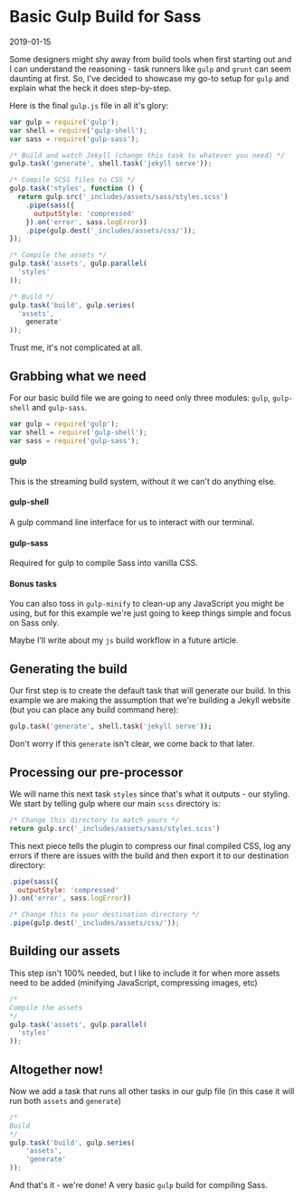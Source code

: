 # Basic Gulp Build for Sass

2019-01-15

Some designers might shy away from build tools when first starting out and I can understand the reasoning - task runners like `gulp` and `grunt` can seem daunting at first. So, I've decided to showcase my go-to setup for `gulp` and explain what the heck it does step-by-step. 

Here is the final `gulp.js` file in all it's glory:

```js
var gulp = require('gulp');
var shell = require('gulp-shell');
var sass = require('gulp-sass');

/* Build and watch Jekyll (change this task to whatever you need) */
gulp.task('generate', shell.task('jekyll serve'));

/* Compile SCSS files to CSS */
gulp.task('styles', function () {
  return gulp.src('_includes/assets/sass/styles.scss')
    .pipe(sass({
      outputStyle: 'compressed'
    }).on('error', sass.logError))
    .pipe(gulp.dest('_includes/assets/css/'));
});

/* Compile the assets */
gulp.task('assets', gulp.parallel(
  'styles'
));

/* Build */
gulp.task('build', gulp.series(
  'assets',
    generate'
));
```

Trust me, it's not complicated at all.

## Grabbing what we need

For our basic build file we are going to need only three modules: `gulp`, `gulp-shell` and `gulp-sass`.

```js
var gulp = require('gulp');
var shell = require('gulp-shell');
var sass = require('gulp-sass');
```

#### gulp
This is the streaming build system, without it we can't do anything else.

#### gulp-shell
A gulp command line interface for us to interact with our terminal.

#### gulp-sass
Required for gulp to compile Sass into vanilla CSS.

#### Bonus tasks

<p>You can also toss in <code>gulp-minify</code> to clean-up any JavaScript you might be using, but for this example we're just going to keep things simple and focus on Sass only.</p>

<p class="no-margin">Maybe I'll write about my <code>js</code> build workflow in a future article.</p>

## Generating the build

Our first step is to create the default task that will generate our build. In this example we are making the assumption that we're building a Jekyll website (but you can place any build command here):

```sh
gulp.task('generate', shell.task('jekyll serve'));
```


Don't worry if this `generate` isn't clear, we come back to that later.

## Processing our pre-processor

We will name this next task `styles` since that's what it outputs - our styling. We start by telling gulp where our main `scss` directory is:

```js
/* Change this directory to match yours */
return gulp.src('_includes/assets/sass/styles.scss')
```


This next piece tells the plugin to compress our final compiled CSS, log any errors if there are issues with the build and then export it to our destination directory:

```js
.pipe(sass({
  outputStyle: 'compressed'
}).on('error', sass.logError))

/* Change this to your destination directory */
.pipe(gulp.dest('_includes/assets/css/'));
```

## Building our assets

This step isn't 100% needed, but I like to include it for when more assets need to be added (minifying JavaScript, compressing images, etc)

```js
/*
Compile the assets
*/
gulp.task('assets', gulp.parallel(
  'styles'
));
```

## Altogether now!

Now we add a task that runs all other tasks in our gulp file (in this case it will run both `assets` and `generate`)

```js
/*
Build
*/
gulp.task('build', gulp.series(
    'assets',
    'generate'
));
```

And that's it - we're done! A very basic `gulp` build for compiling Sass.

